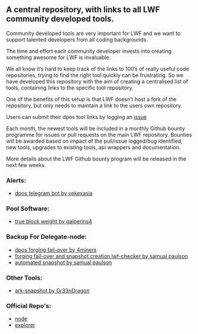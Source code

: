 
## A central repository, with links to all LWF community developed tools.

Community developed tools are very important for LWF and we want to support talented developers from all coding backgrounds. 

The time and effort each community developer invests into creating something awesome for LWF is invaluable.

We all know it’s hard to keep track of the links to 100’s of really useful code repositories, trying to find the right tool quickly can be frustrating.  So we have developed this repository with the aim of creating a centralised list of tools, containing links to the specific tool repository.  

One of the benefits of this setup is that LWF doesn’t host a fork of the repository, but only needs to maintain a link to the users own repository.

Users can submit their dpos tool links by logging an [issue](https://github.com/seatrips/LWF-Community-Tools/issues/new/choose)

Each month, the newest tools will be included in a monthly Github bounty programme for issues or pull requests on the main LWF repository.  Bounties will be awarded based on impact of the pull/issue logged/bug identified, new tools, upgrades to existing tools, api wrappers and documentation.

More details about the LWF Github bounty program will be released in the next few weeks.

### Alerts:
- [dpos telegram bot by vekexasia](https://github.com/vekexasia/dpos-telegram-bot)

### Pool Software:
- [true block weight by galperins4](https://github.com/galperins4)

### Backup For Delegate-node:
- [dpos forging fail-over by 4miners](https://github.com/4miners/always-forge)
- [forging fail-over and snapshot creation lwf-checker by samual paulson](https://github.com/samuelpaulsun/lwf-checker)
- [automated snapshot by samual paulson](https://github.com/samuelpaulsun/lwf-snapshot)

### Other Tools:
- [ark-snapshot by Gr33nDragon](https://github.com/Gr33nDrag0n69/Ark-Snapshot)


### Official Repo's:
- [node](https://github.com/lwfcoin/lwf-node/)
- [explorer](https://github.com/lwfcoin/lwf-explorer/)
